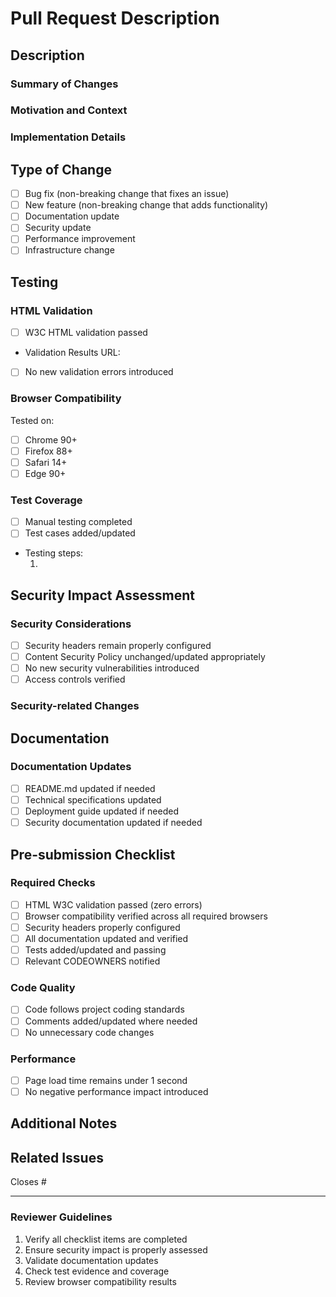 # Pull Request Description

## Description
<!-- Provide a detailed description of your changes -->

### Summary of Changes
<!-- Brief overview of what this PR accomplishes -->

### Motivation and Context
<!-- Why is this change needed? What problem does it solve? -->

### Implementation Details
<!-- Technical details about how the changes were implemented -->

## Type of Change
<!-- Check all that apply -->
- [ ] Bug fix (non-breaking change that fixes an issue)
- [ ] New feature (non-breaking change that adds functionality)
- [ ] Documentation update
- [ ] Security update
- [ ] Performance improvement
- [ ] Infrastructure change

## Testing
<!-- Describe the testing performed to verify your changes -->

### HTML Validation
- [ ] W3C HTML validation passed
- Validation Results URL: <!-- Add W3C validator URL -->
- [ ] No new validation errors introduced

### Browser Compatibility
Tested on:
- [ ] Chrome 90+
- [ ] Firefox 88+
- [ ] Safari 14+
- [ ] Edge 90+

### Test Coverage
- [ ] Manual testing completed
- [ ] Test cases added/updated
- Testing steps:
  1. <!-- List testing steps -->

## Security Impact Assessment
<!-- Describe any security implications of your changes -->

### Security Considerations
- [ ] Security headers remain properly configured
- [ ] Content Security Policy unchanged/updated appropriately
- [ ] No new security vulnerabilities introduced
- [ ] Access controls verified

### Security-related Changes
<!-- List any security-related modifications -->

## Documentation
<!-- Verify all documentation is updated -->

### Documentation Updates
- [ ] README.md updated if needed
- [ ] Technical specifications updated
- [ ] Deployment guide updated if needed
- [ ] Security documentation updated if needed

## Pre-submission Checklist
<!-- Verify all requirements are met before submitting -->

### Required Checks
- [ ] HTML W3C validation passed (zero errors)
- [ ] Browser compatibility verified across all required browsers
- [ ] Security headers properly configured
- [ ] All documentation updated and verified
- [ ] Tests added/updated and passing
- [ ] Relevant CODEOWNERS notified

### Code Quality
- [ ] Code follows project coding standards
- [ ] Comments added/updated where needed
- [ ] No unnecessary code changes

### Performance
- [ ] Page load time remains under 1 second
- [ ] No negative performance impact introduced

## Additional Notes
<!-- Any additional information that reviewers should know -->

## Related Issues
<!-- Link any related issues or tickets -->
Closes #

---
### Reviewer Guidelines
1. Verify all checklist items are completed
2. Ensure security impact is properly assessed
3. Validate documentation updates
4. Check test evidence and coverage
5. Review browser compatibility results